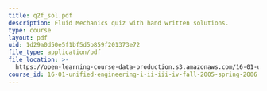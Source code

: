 ```yaml
---
title: q2f_sol.pdf
description: Fluid Mechanics quiz with hand written solutions.
type: course
layout: pdf
uid: 1d29a0d50e5f1bf5d5b859f201373e72
file_type: application/pdf
file_location: >-
  https://open-learning-course-data-production.s3.amazonaws.com/16-01-unified-engineering-i-ii-iii-iv-fall-2005-spring-2006/1d29a0d50e5f1bf5d5b859f201373e72_q2f_sol.pdf
course_id: 16-01-unified-engineering-i-ii-iii-iv-fall-2005-spring-2006
---
```

